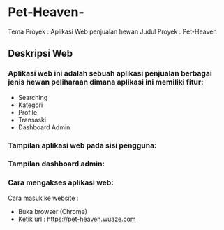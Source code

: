 # Pet-Heaven-

Tema Proyek  : Aplikasi Web penjualan hewan
Judul Proyek : Pet-Heaven

## Deskripsi Web

### Aplikasi web ini adalah sebuah aplikasi penjualan berbagai jenis hewan peliharaan dimana aplikasi ini memiliki fitur:
- Searching
- Kategori
- Profile
- Transaski
- Dashboard Admin

### Tampilan aplikasi web pada sisi pengguna:


### Tampilan dashboard admin:

### Cara mengakses aplikasi web:

Cara masuk ke website :

- Buka browser (Chrome)
- Ketik url : https://pet-heaven.wuaze.com


